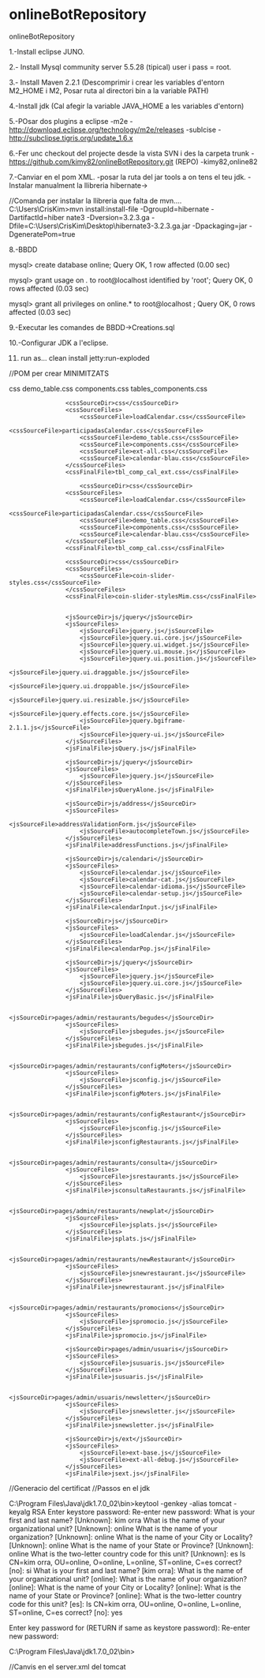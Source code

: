 onlineBotRepository
===================

onlineBotRepository

1.-Install eclipse JUNO.

2.- Install Mysql community server 5.5.28 (tipical) user i pass = root.

3.- Install Maven 2.2.1 (Descomprimir i crear les variables d'entorn M2_HOME i M2, Posar ruta al directori bin a la variable PATH)

4.-Install jdk (Cal afegir la variable JAVA_HOME  a les variables d'entorn)

5.-POsar dos plugins a eclipse
	-m2e - http://download.eclipse.org/technology/m2e/releases
	-sublcise - http://subclipse.tigris.org/update_1.6.x

6.-Fer unc checkout del projecte desde la vista SVN i des la carpeta trunk
	-https://github.com/kimy82/onlineBotRepository.git (REPO)
	-kimy82,online82

7.-Canviar en el pom XML.
	-posar la ruta del jar tools a on tens el teu jdk.
	-Instalar manualment la llibreria hibernate->	 

//Comanda per instalar la llibreria que falta de mvn....
C:\Users\CrisKim>mvn install:install-file -DgroupId=hibernate -DartifactId=hiber
nate3 -Dversion=3.2.3.ga -Dfile=C:\Users\CrisKim\Desktop\hibernate3-3.2.3.ga.jar
 -Dpackaging=jar -DgeneratePom=true
 

8.-BBDD

mysql> create database online;
Query OK, 1 row affected (0.00 sec)

mysql> grant usage on *.* to root@localhost identified by 'root';
Query OK, 0 rows affected (0.03 sec)

mysql> grant all privileges on online.* to root@localhost ;
Query OK, 0 rows affected (0.03 sec)

9.-Executar les comandes de BBDD->Creations.sql

10.-Configurar JDK a l'eclipse.

11. run as... clean install jetty:run-exploded
 
 
 
 //POM per crear MINIMITZATS
 
 
 <cssSourceDir>css</cssSourceDir>
					<cssSourceFiles>
						<cssSourceFile>demo_table.css</cssSourceFile>
						<cssSourceFile>components.css</cssSourceFile>
					</cssSourceFiles>
					<cssFinalFile>tables_components.css</cssFinalFile>
					
					<cssSourceDir>css</cssSourceDir>
					<cssSourceFiles>
						<cssSourceFile>loadCalendar.css</cssSourceFile>
						<cssSourceFile>participadasCalendar.css</cssSourceFile>
						<cssSourceFile>demo_table.css</cssSourceFile>
						<cssSourceFile>components.css</cssSourceFile>
						<cssSourceFile>ext-all.css</cssSourceFile>
						<cssSourceFile>calendar-blau.css</cssSourceFile>
					</cssSourceFiles>
					<cssFinalFile>tbl_comp_cal_ext.css</cssFinalFile>
					
						<cssSourceDir>css</cssSourceDir>
					<cssSourceFiles>
						<cssSourceFile>loadCalendar.css</cssSourceFile>
						<cssSourceFile>participadasCalendar.css</cssSourceFile>
						<cssSourceFile>demo_table.css</cssSourceFile>
						<cssSourceFile>components.css</cssSourceFile>						
						<cssSourceFile>calendar-blau.css</cssSourceFile>
					</cssSourceFiles>
					<cssFinalFile>tbl_comp_cal.css</cssFinalFile>
					
					<cssSourceDir>css</cssSourceDir>
					<cssSourceFiles>
						<cssSourceFile>coin-slider-styles.css</cssSourceFile>						
					</cssSourceFiles>
					<cssFinalFile>coin-slider-stylesMim.css</cssFinalFile>
					
					
					<jsSourceDir>js/jquery</jsSourceDir>
					<jsSourceFiles>
						<jsSourceFile>jquery.js</jsSourceFile>
						<jsSourceFile>jquery.ui.core.js</jsSourceFile>
						<jsSourceFile>jquery.ui.widget.js</jsSourceFile>
						<jsSourceFile>jquery.ui.mouse.js</jsSourceFile>
						<jsSourceFile>jquery.ui.position.js</jsSourceFile>
						<jsSourceFile>jquery.ui.draggable.js</jsSourceFile>
						<jsSourceFile>jquery.ui.droppable.js</jsSourceFile>
						<jsSourceFile>jquery.ui.resizable.js</jsSourceFile>
						<jsSourceFile>jquery.effects.core.js</jsSourceFile>
						<jsSourceFile>jquery.bgiframe-2.1.1.js</jsSourceFile>
						<jsSourceFile>jquery-ui.js</jsSourceFile>
					</jsSourceFiles>
					<jsFinalFile>jsQuery.js</jsFinalFile>
					
					<jsSourceDir>js/jquery</jsSourceDir>
					<jsSourceFiles>
						<jsSourceFile>jquery.js</jsSourceFile>						
					</jsSourceFiles>
					<jsFinalFile>jsQueryAlone.js</jsFinalFile>

					<jsSourceDir>js/address</jsSourceDir>
					<jsSourceFiles>
						<jsSourceFile>addressValidationForm.js</jsSourceFile>
						<jsSourceFile>autocompleteTown.js</jsSourceFile>
					</jsSourceFiles>
					<jsFinalFile>addressFunctions.js</jsFinalFile>

					<jsSourceDir>js/calendari</jsSourceDir>
					<jsSourceFiles>
						<jsSourceFile>calendar.js</jsSourceFile>
						<jsSourceFile>calendar-cat.js</jsSourceFile>
						<jsSourceFile>calendar-idioma.js</jsSourceFile>
						<jsSourceFile>calendar-setup.js</jsSourceFile>
					</jsSourceFiles>
					<jsFinalFile>calendarInput.js</jsFinalFile>

					<jsSourceDir>js</jsSourceDir>
					<jsSourceFiles>
						<jsSourceFile>loadCalendar.js</jsSourceFile>
					</jsSourceFiles>
					<jsFinalFile>calendarPop.js</jsFinalFile>

					<jsSourceDir>js/jquery</jsSourceDir>
					<jsSourceFiles>
						<jsSourceFile>jquery.js</jsSourceFile>
						<jsSourceFile>jquery.ui.core.js</jsSourceFile>
					</jsSourceFiles>
					<jsFinalFile>jsQueryBasic.js</jsFinalFile>

					<jsSourceDir>pages/admin/restaurants/begudes</jsSourceDir>
					<jsSourceFiles>
						<jsSourceFile>jsbegudes.js</jsSourceFile>						
					</jsSourceFiles>
					<jsFinalFile>jsbegudes.js</jsFinalFile>
					
					<jsSourceDir>pages/admin/restaurants/configMoters</jsSourceDir>
					<jsSourceFiles>
						<jsSourceFile>jsconfig.js</jsSourceFile>						
					</jsSourceFiles>
					<jsFinalFile>jsconfigMoters.js</jsFinalFile>
					
					<jsSourceDir>pages/admin/restaurants/configRestaurant</jsSourceDir>
					<jsSourceFiles>
						<jsSourceFile>jsconfig.js</jsSourceFile>						
					</jsSourceFiles>
					<jsFinalFile>jsconfigRestaurants.js</jsFinalFile>
					
					<jsSourceDir>pages/admin/restaurants/consulta</jsSourceDir>
					<jsSourceFiles>
						<jsSourceFile>jsrestaurants.js</jsSourceFile>						
					</jsSourceFiles>
					<jsFinalFile>jsconsultaRestaurants.js</jsFinalFile>
					
					<jsSourceDir>pages/admin/restaurants/newplat</jsSourceDir>
					<jsSourceFiles>
						<jsSourceFile>jsplats.js</jsSourceFile>						
					</jsSourceFiles>
					<jsFinalFile>jsplats.js</jsFinalFile>
					
					<jsSourceDir>pages/admin/restaurants/newRestaurant</jsSourceDir>
					<jsSourceFiles>
						<jsSourceFile>jsnewrestaurant.js</jsSourceFile>						
					</jsSourceFiles>
					<jsFinalFile>jsnewrestaurant.js</jsFinalFile>
					
					<jsSourceDir>pages/admin/restaurants/promocions</jsSourceDir>
					<jsSourceFiles>
						<jsSourceFile>jspromocio.js</jsSourceFile>						
					</jsSourceFiles>
					<jsFinalFile>jspromocio.js</jsFinalFile>
					
					<jsSourceDir>pages/admin/usuaris</jsSourceDir>
					<jsSourceFiles>
						<jsSourceFile>jsusuaris.js</jsSourceFile>						
					</jsSourceFiles>
					<jsFinalFile>jsusuaris.js</jsFinalFile>
					
					<jsSourceDir>pages/admin/usuaris/newsletter</jsSourceDir>
					<jsSourceFiles>
						<jsSourceFile>jsnewsletter.js</jsSourceFile>						
					</jsSourceFiles>
					<jsFinalFile>jsnewsletter.js</jsFinalFile>
					
					<jsSourceDir>js/ext</jsSourceDir>
					<jsSourceFiles>
						<jsSourceFile>ext-base.js</jsSourceFile>						
						<jsSourceFile>ext-all-debug.js</jsSourceFile>
					</jsSourceFiles>
					<jsFinalFile>jsext.js</jsFinalFile>
					
//Generacio del certificat
//Passos en el jdk

C:\Program Files\Java\jdk1.7.0_02\bin>keytool -genkey -alias tomcat -keyalg RSA
Enter keystore password:
Re-enter new password:
What is your first and last name?
  [Unknown]:  kim orra
What is the name of your organizational unit?
  [Unknown]:  online
What is the name of your organization?
  [Unknown]:  online
What is the name of your City or Locality?
  [Unknown]:  online
What is the name of your State or Province?
  [Unknown]:  online
What is the two-letter country code for this unit?
  [Unknown]:  es
Is CN=kim orra, OU=online, O=online, L=online, ST=online, C=es correct?
  [no]:  si
What is your first and last name?
  [kim orra]:
What is the name of your organizational unit?
  [online]:
What is the name of your organization?
  [online]:
What is the name of your City or Locality?
  [online]:
What is the name of your State or Province?
  [online]:
What is the two-letter country code for this unit?
  [es]:
Is CN=kim orra, OU=online, O=online, L=online, ST=online, C=es correct?
  [no]:  yes

Enter key password for <tomcat>
        (RETURN if same as keystore password):
Re-enter new password:

C:\Program Files\Java\jdk1.7.0_02\bin>


//Canvis en el server.xml del tomcat

 <Connector port="8443" protocol="org.apache.coyote.http11.Http11NioProtocol" SSLEnabled="true"
               maxThreads="150" scheme="https" secure="true"
               clientAuth="false" sslProtocol="TLS"
               keystoreFile="C:\Users\CrisKim\.keystore"
               keystorePass="changeit" />


